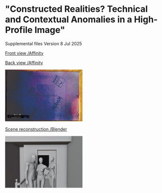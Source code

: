 # "Constructed Realities? Technical and Contextual Anomalies in a High-Profile Image"
Supplemental files Version 8 Jul 2025

[Front view /Affinity](https://github.com/under-score/little_prince/blob/main/NINTCHDBPICT000141368077.afphoto)

[Back view /Affinity](https://github.com/under-score/little_prince/blob/main/www67074273-11687313-image-a-5_1674927508384.afphoto)

<img src="https://github.com/under-score/little_prince/blob/main/www67074273-11687313-image-a-5_1674927508384.jpg" style="width:50%; max-width:300px;">

[Scene reconstruction /Blender](https://www.blender.org/](https://github.com/under-score/little_prince/blob/main/Scene%20recreation%20F.blend))

<img src="https://github.com/under-score/little_prince/blob/main/Scene%20recreation%20F.jpg" style="width:50%; max-width:300px;">

